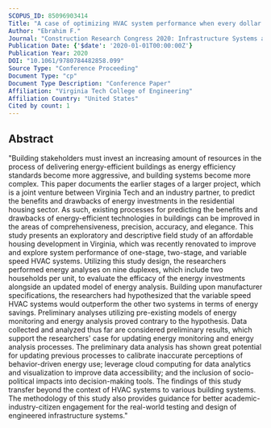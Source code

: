 ```yaml
---
SCOPUS_ID: 85096903414
Title: "A case of optimizing HVAC system performance when every dollar counts"
Author: "Ebrahim F."
Journal: "Construction Research Congress 2020: Infrastructure Systems and Sustainability - Selected Papers from the Construction Research Congress 2020"
Publication Date: {'$date': '2020-01-01T00:00:00Z'}
Publication Year: 2020
DOI: "10.1061/9780784482858.099"
Source Type: "Conference Proceeding"
Document Type: "cp"
Document Type Description: "Conference Paper"
Affiliation: "Virginia Tech College of Engineering"
Affiliation Country: "United States"
Cited by count: 1
---
```


## Abstract
"Building stakeholders must invest an increasing amount of resources in the process of delivering energy-efficient buildings as energy efficiency standards become more aggressive, and building systems become more complex. This paper documents the earlier stages of a larger project, which is a joint venture between Virginia Tech and an industry partner, to predict the benefits and drawbacks of energy investments in the residential housing sector. As such, existing processes for predicting the benefits and drawbacks of energy-efficient technologies in buildings can be improved in the areas of comprehensiveness, precision, accuracy, and elegance. This study presents an exploratory and descriptive field study of an affordable housing development in Virginia, which was recently renovated to improve and explore system performance of one-stage, two-stage, and variable speed HVAC systems. Utilizing this study design, the researchers performed energy analyses on nine duplexes, which include two households per unit, to evaluate the efficacy of the energy investments alongside an updated model of energy analysis. Building upon manufacturer specifications, the researchers had hypothesized that the variable speed HVAC systems would outperform the other two systems in terms of energy savings. Preliminary analyses utilizing pre-existing models of energy monitoring and energy analysis proved contrary to the hypothesis. Data collected and analyzed thus far are considered preliminary results, which support the researchers' case for updating energy monitoring and energy analysis processes. The preliminary data analysis has shown great potential for updating previous processes to calibrate inaccurate perceptions of behavior-driven energy use; leverage cloud computing for data analytics and visualization to improve data accessibility; and the inclusion of socio-political impacts into decision-making tools. The findings of this study transfer beyond the context of HVAC systems to various building systems. The methodology of this study also provides guidance for better academic-industry-citizen engagement for the real-world testing and design of engineered infrastructure systems."
